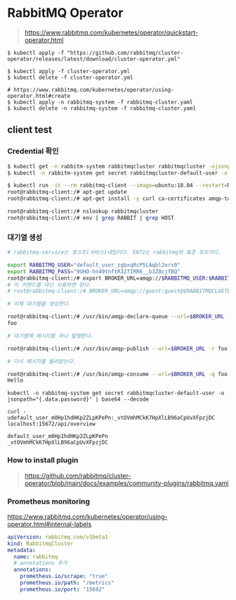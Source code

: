 # RabbitMQ Operator

> https://www.rabbitmq.com/kubernetes/operator/quickstart-operator.html

```
$ kubectl apply -f "https://github.com/rabbitmq/cluster-operator/releases/latest/download/cluster-operator.yml"

$ kubectl apply -f cluster-operator.yml
$ kubectl delete -f cluster-operator.yml

# https://www.rabbitmq.com/kubernetes/operator/using-operator.html#create
$ kubectl apply -n rabbitmq-system -f rabbitmq-cluster.yaml
$ kubectl delete -n rabbitmq-system -f rabbitmq-cluster.yaml
```

## client test

### Credential 확인

```sh
$ kubectl get -n rabbitm-system rabbitmqcluster rabbitmqcluster -ojsonpath='{.status.defaultUser.secretReference.name}'
$ kubectl -n rabbitm-system get secret rabbitmqcluster-default-user -o jsonpath="{.data.password}" | base64 --decode
```

```sh
$ kubectl run -it --rm rabbitmq-client --image=ubuntu:18.04 --restart=Never --namespace=rabbitmq-system -- bash
root@rabbitmq-client:/# apt-get update
root@rabbitmq-client:/# apt-get install -y curl ca-certificates amqp-tools python dnsutils

root@rabbitmq-client:/# nslookup rabbitmqcluster
root@rabbitmq-client:/# env | grep RABBIT | grep HOST
```

### 대기열 생성

```sh
# rabbitmq-service는 호스트(서비스)네임이다. 5672는 rabbitmq의 표준 포트이다.

export RABBITMQ_USER="default_user_zgbxqRcP5LAqbl2orx0"
export RABBITMQ_PASS="9UHO-hn49tnftR327IRR6__b3Z8cjfBQ"
root@rabbitmq-client:/# export BROKER_URL=amqp://$RABBITMQ_USER:$RABBITMQ_PASS@rabbitmqcluster:5672
# 이 커맨드를 대신 사용하면 된다.
# root@rabbitmq-client:/# BROKER_URL=amqp://guest:guest@$RABBITMQCLUSTER_SERVICE_HOST:5672

# 이제 대기열을 생성한다.

root@rabbitmq-client:/# /usr/bin/amqp-declare-queue --url=$BROKER_URL -q foo -d
foo

# 대기열에 메시지를 하나 발행한다.

root@rabbitmq-client:/# /usr/bin/amqp-publish --url=$BROKER_URL -r foo -p -b Hello

# 다시 메시지를 돌려받는다.

root@rabbitmq-client:/# /usr/bin/amqp-consume --url=$BROKER_URL -q foo -c 1 cat && echo
Hello
```


```
kubectl -n rabbitmq-system get secret rabbitmqcluster-default-user -o jsonpath="{.data.password}" | base64 --decode

curl -udefault_user_m0Hp1hdHKp2ZLpKPePn:_vtOVmhMCkK7HpXlLB96aCpUvXFpzjDC localhost:15672/api/overview

default_user_m0Hp1hdHKp2ZLpKPePn
_vtOVmhMCkK7HpXlLB96aCpUvXFpzjDC
```

### How to install plugin

> https://github.com/rabbitmq/cluster-operator/blob/main/docs/examples/community-plugins/rabbitmq.yaml

### Prometheus monitoring

<https://www.rabbitmq.com/kubernetes/operator/using-operator.html#internal-labels>

```yaml
apiVersion: rabbitmq.com/v1beta1
kind: RabbitmqCluster
metadata:
  name: rabbitmq
  # annotations 추가
  annotations:
    prometheus.io/scrape: "true"
    prometheus.io/path: "/metrics"
    prometheus.io/port: "15692"
```

